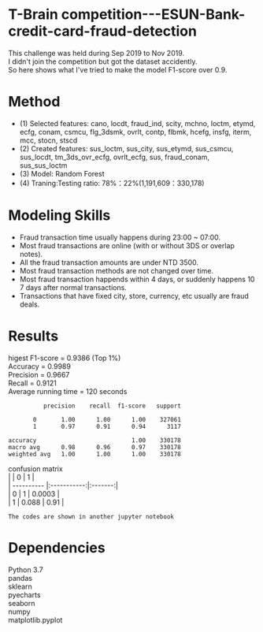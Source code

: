 # T-Brain competition---ESUN-Bank-credit-card-fraud-detection

This challenge was held during Sep 2019 to Nov 2019.  
I didn't join the competition but got the dataset accidently.  
So here shows what I've tried to make the model F1-score over 0.9.  

# Method  
* (1) Selected features: cano, locdt, fraud_ind, scity, mchno, loctm, etymd, ecfg, conam, csmcu, flg_3dsmk, ovrlt, contp, flbmk, hcefg, insfg, iterm, mcc, stocn, stscd  
* (2) Created features: sus_loctm, sus_city, sus_etymd, sus_csmcu, sus_locdt, tm_3ds_ovr_ecfg, ovrlt_ecfg, sus, fraud_conam, sus_sus_loctm
* (3) Model: Random Forest  
* (4) Traning:Testing ratio: 78%：22%(1,191,609：330,178)  

# Modeling Skills
* Fraud transaction time usually happens during 23:00 ~ 07:00.  
* Most fraud transactions are online (with or without 3DS or overlap notes).  
* All the fraud transaction amounts are under NTD 3500.  
* Most fraud transaction methods are not changed over time.  
* Most fraud transaction happends within 4 days, or suddenly happens 10 7 days after normal transactions.  
* Transactions that have fixed city, store, currency, etc usually are fraud deals.

# Results  
higest F1-score = 0.9386 (Top 1%)  
Accuracy = 0.9989  
Precision = 0.9667  
Recall = 0.9121  
Average running time = 120 seconds  

              precision    recall  f1-score   support  
  
           0       1.00      1.00      1.00    327061  
           1       0.97      0.91      0.94      3117  
  
    accuracy                           1.00    330178  
    macro avg      0.98      0.96      0.97    330178  
    weighted avg   1.00      1.00      1.00    330178
   
  

confusion matrix  
|            | 0           | 1       |  
| ---------- |:-----------:|:-------:|  
| 0          | 1           | 0.0003  |  
| 1          | 0.088       | 0.91    |  




`The codes are shown in another jupyter notebook`  



# Dependencies  
Python 3.7  
pandas  
sklearn  
pyecharts  
seaborn  
numpy  
matplotlib.pyplot  



